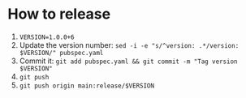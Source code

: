 # How to release

1. ```VERSION=1.0.0+6```
1. Update the version number: ```sed -i -e "s/^version: .*/version: $VERSION/" pubspec.yaml```
1. Commit it: ```git add pubspec.yaml && git commit -m "Tag version $VERSION"```
1. ```git push```
1. ```git push origin main:release/$VERSION```
